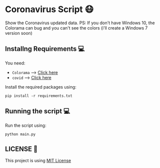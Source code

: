# Coronavirus Script 😷
Show the Coronavirus updated data.
PS: If you don't have Windows 10, the Colorama can bug and you can't see the colors (i'll create a Windows 7 version soon)

## Installng Requirements 💻

You need:
* ``Colorama`` —> [Click here](https://pypi.org/project/colorama/)
* ``covid`` —> [Click here](https://pypi.org/project/covid/)

Install the required packages using:

```
pip install -r requirements.txt
```

## Running the script 💻

Run the script using:

```
python main.py
```

## LICENSE 📓

This project is using [MIT License](https://opensource.org/licenses/MIT)
